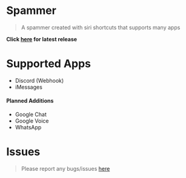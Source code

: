 # Spammer
> A spammer created with siri shortcuts that supports many apps

**Click [here](https://github.com/taksheel-club/Spammer/releases/latest) for latest release**

# Supported Apps
- Discord (Webhook)
- iMessages

#### Planned Additions
- Google Chat
- Google Voice
- WhatsApp

# Issues
> Please report any bugs/issues [here](https://github.com/taksheel-club/Spammer/issues/new)
